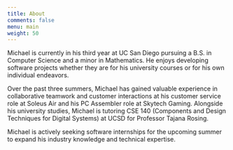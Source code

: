 ```yaml
---
title: About
comments: false
menu: main
weight: 50
---
```


Michael is currently in his third year at UC San Diego pursuing a B.S. in Computer Science and a minor in Mathematics. He enjoys developing software projects whether they are for his university courses or for his own individual endeavors.

Over the past three summers, Michael has gained valuable experience in collaborative teamwork and customer interactions at his customer service role at Soleus Air and his PC Assembler role at Skytech Gaming. Alongside his university studies, Michael is tutoring CSE 140 (Components and Design Techniques for Digital Systems) at UCSD for Professor Tajana Rosing. 

Michael is actively seeking software internships for the upcoming summer to expand his industry knowledge and technical expertise.